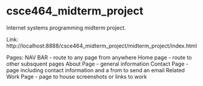 # csce464_midterm_project
Internet systems programming midterm project.

Link: http://localhost:8888/csce464_midterm_project/midterm_project/index.html

Pages:
    NAV BAR - route to any page from anywhere
    Home page - route to other subsquent pages
    About Page - general information
    Contact Page - page including contact information and a from to send an email
    Related Work Page - page to house screenshots or links to work
